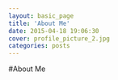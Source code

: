 ```yaml
---
layout: basic_page
title: 'About Me'
date: 2015-04-18 19:06:30
cover: profile_picture_2.jpg
categories: posts
---
```


#About Me
